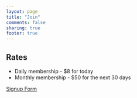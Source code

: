 ```yaml
---
layout: page
title: "Join"
comments: false
sharing: true
footer: true
---
```


Rates
-----

* Daily membership - $8 for today
* Monthly membership - $50 for the next 30 days


[Signup Form](https://docs.google.com/a/athensworks.com/spreadsheet/viewform?formkey=dGI4WUlFaE9nZ2xNUjZuVXNGMWlVSXc6MQ)